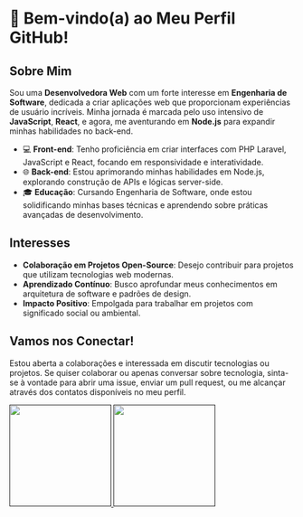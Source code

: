 # 👋 Bem-vindo(a) ao Meu Perfil GitHub!

## Sobre Mim
Sou uma **Desenvolvedora Web** com um forte interesse em **Engenharia de Software**, dedicada a criar aplicações web que proporcionam experiências de usuário incríveis. Minha jornada é marcada pelo uso intensivo de **JavaScript**, **React**, e agora, me aventurando em **Node.js** para expandir minhas habilidades no back-end.

- 💻 **Front-end**: Tenho proficiência em criar interfaces com PHP Laravel, JavaScript e React, focando em responsividade e interatividade.
- 🌐 **Back-end**: Estou aprimorando minhas habilidades em Node.js, explorando construção de APIs e lógicas server-side.
- 🎓 **Educação**: Cursando Engenharia de Software, onde estou solidificando minhas bases técnicas e aprendendo sobre práticas avançadas de desenvolvimento.

## Interesses
- **Colaboração em Projetos Open-Source**: Desejo contribuir para projetos que utilizam tecnologias web modernas.
- **Aprendizado Contínuo**: Busco aprofundar meus conhecimentos em arquitetura de software e padrões de design.
- **Impacto Positivo**: Empolgada para trabalhar em projetos com significado social ou ambiental.

## Vamos nos Conectar!
Estou aberta a colaborações e interessada em discutir tecnologias ou projetos. Se quiser colaborar ou apenas conversar sobre tecnologia, sinta-se à vontade para abrir uma issue, enviar um pull request, ou me alcançar através dos contatos disponíveis no meu perfil.

<div>
<a href="">
<img height="180em" src="https://github-readme-stats.vercel.app/api?username=fatimadachari&show_icons=true&theme=dracula">
<img height="180em" src="https://github-readme-stats.vercel.app/api/top-langs/?username=fatimadachari&layout=compact&theme=dracula">
</div>

